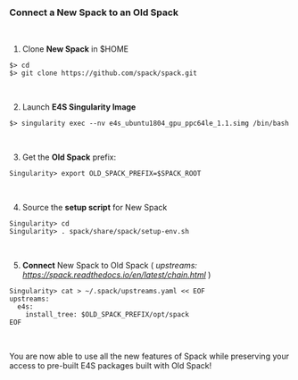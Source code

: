 ### Connect a New Spack to an Old Spack

<br>


1. Clone <b>New Spack</b> in $HOME
```
$> cd
$> git clone https://github.com/spack/spack.git
```

<br>

2. Launch <b>E4S Singularity Image</b>
```
$> singularity exec --nv e4s_ubuntu1804_gpu_ppc64le_1.1.simg /bin/bash
```

<br>

3. Get the <b>Old Spack</b> prefix:
```
Singularity> export OLD_SPACK_PREFIX=$SPACK_ROOT
```

<br>

4. Source the <b>setup script</b> for New Spack
```
Singularity> cd
Singularity> . spack/share/spack/setup-env.sh
```

<br>

5. <b>Connect</b> New Spack to Old Spack ( <i>upstreams: https://spack.readthedocs.io/en/latest/chain.html</i> )
```
Singularity> cat > ~/.spack/upstreams.yaml << EOF
upstreams:
  e4s:
    install_tree: $OLD_SPACK_PREFIX/opt/spack
EOF
```


<br>

You are now able to use all the new features of Spack while preserving your access to pre-built E4S packages built with Old Spack!

